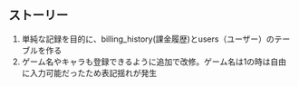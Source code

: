 


## ストーリー

1. 単純な記録を目的に、billing_history(課金履歴)とusers（ユーザー）のテーブルを作る
2. ゲーム名やキャラも登録できるように追加で改修。ゲーム名は1の時は自由に入力可能だったため表記揺れが発生





